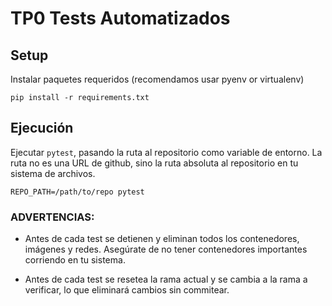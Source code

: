 # TP0 Tests Automatizados

## Setup

Instalar paquetes requeridos (recomendamos usar pyenv or virtualenv)

```
pip install -r requirements.txt
```

## Ejecución

Ejecutar `pytest`, pasando la ruta al repositorio como variable de entorno.
La ruta no es una URL de github, sino la ruta absoluta al repositorio en tu sistema de archivos.

```
REPO_PATH=/path/to/repo pytest
```

### ADVERTENCIAS:

- Antes de cada test se detienen y eliminan todos los contenedores, imágenes y redes. Asegúrate de no tener contenedores importantes corriendo en tu sistema.

- Antes de cada test se resetea la rama actual y se cambia a la rama a verificar, lo que eliminará cambios sin commitear.
